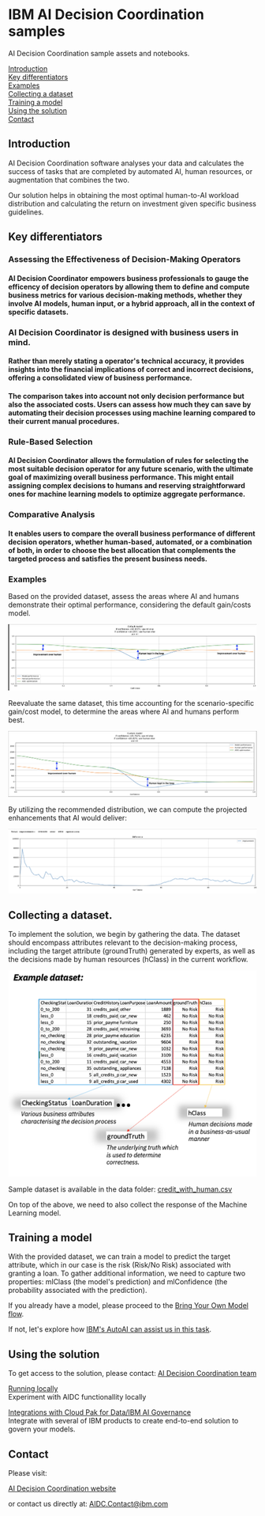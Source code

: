 # IBM AI Decision Coordination samples
AI Decision Coordination sample assets and notebooks.


[Introduction](#intro)<br>
[Key differentiators](#key)<br>
[Examples](#examples)<br>
[Collecting a dataset](#dataset)<br>
[Training a model](#model)<br>
[Using the solution](#using)<br>
[Contact](#contact)<br>

<a id="intro"></a>
## Introduction

AI Decision Coordination software analyses your data and calculates the success of tasks 
that are completed by automated AI, human resources, or augmentation that combines the two.

Our solution helps in obtaining the most optimal human-to-AI workload distribution and 
calculating the return on investment given specific business guidelines.

<a id="key"></a>
## Key differentiators

### Assessing the Effectiveness of Decision-Making Operators

#### AI Decision Coordinator empowers business professionals to gauge the efficency of decision operators by allowing them to define and compute business metrics for various decision-making methods, whether they involve AI models, human input, or a hybrid approach, all in the context of specific datasets. 

### AI Decision Coordinator is designed with business users in mind.

#### Rather than merely stating a operator's technical accuracy, it provides insights into the financial implications of correct and incorrect decisions, offering a consolidated view of business performance.
#### The comparison takes into account not only decision performance but also the associated costs. Users can assess how much they can save by automating their decision processes using machine learning compared to their current manual procedures.

### Rule-Based Selection

#### AI Decision Coordinator allows the formulation of rules for selecting the most suitable decision operator for any future scenario, with the ultimate goal of maximizing overall business performance. This might entail assigning complex decisions to humans and reserving straightforward ones for machine learning models to optimize aggregate performance.

### Comparative Analysis 

#### It enables users to compare the overall business performance of different decision operators, whether human-based, automated, or a combination of both, in order to choose the best allocation that complements the targeted process and satisfies the present business needs.

<a id="examples"></a>
### Examples

Based on the provided dataset, assess the areas where AI and humans demonstrate their optimal performance, considering the default gain/costs model.

![roi1](images/roi1.png)

Reevaluate the same dataset, this time accounting for the scenario-specific gain/cost model, to determine the areas where AI and humans perform best.

![roi2](images/roi2.png)

By utilizing the recommended distribution, we can compute the projected enhancements that AI would deliver:

![improvement](images/improvement.png)

<a id="dataset"></a>
## Collecting a dataset.

To implement the solution, we begin by gathering the data. 
The dataset should encompass attributes relevant to the decision-making process, including the target attribute (groundTruth) generated by experts, as well as the decisions made by human resources (hClass) in the current workflow.

![dataset](images/dataset.png)

Sample dataset is available in the data folder: [credit_with_human.csv](data/credit_with_human.csv)

On top of the above, we need to also collect the response of the Machine Learning model.

<a id="model"></a>
## Training a model

With the provided dataset, we can train a model to predict the target attribute, which in our case is the risk (Risk/No Risk) associated with granting a loan. To gather additional information, we need to capture two properties: mlClass (the model's prediction) and mlConfidence (the probability associated with the prediction).

If you already have a model, please proceed to the [Bring Your Own Model flow](docs/BYOM.md#byom).

If not, let's explore how [IBM's AutoAI can assist us in this task](docs/AutoAI.md#autoai).

<a id="using"></a>
## Using the solution

To get access to the solution, please contact:
[AI Decision Coordination team](https://aidecisioncoordination.com/)

[Running locally](docs/Local.md#local)<br>
Experiment with AIDC functionallity locally<br>

[Integrations with Cloud Pak for Data/IBM AI Governance](docs/Integrations.md#integrations)<br>
Integrate with several of IBM products to create end-to-end solution to govern your models.

<a id="contact"></a>
## Contact

Please visit:

[AI Decision Coordination website](https://aidecisioncoordination.com)

or contact us directly at:
AIDC.Contact@ibm.com